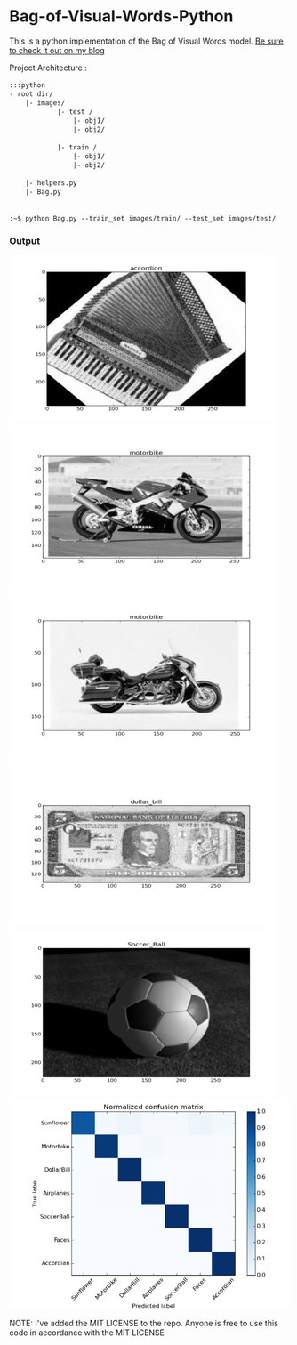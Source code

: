 # Bag-of-Visual-Words-Python #

This is a python implementation of the Bag of Visual Words model. [Be sure to check it out on my blog](http://kushalvyas.github.io/BOV.html#BOV)

Project Architecture : 

	:::python 
	- root dir/
		|- images/
				|- test /
					|- obj1/
					|- obj2/

				|- train /
					|- obj1/
					|- obj2/

		|- helpers.py
		|- Bag.py 


	:~$ python Bag.py --train_set images/train/ --test_set images/test/



### Output

![im1](readme_im/ac1.png)
![im2](readme_im/bk1.png)
![im3](readme_im/bk2.png)
![im4](readme_im/dollar1.png)
![im5](readme_im/sbb3.png)
![im5](readme_im/normalized_7.png)



NOTE: I've added the MIT LICENSE to the repo. Anyone is free to use this code in accordance with the MIT LICENSE 
